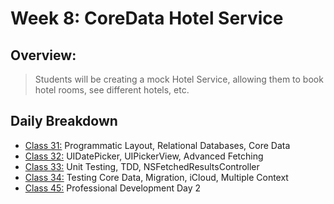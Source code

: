 # Week 8: CoreData Hotel Service  

## Overview:  
>Students will be creating a mock Hotel Service, allowing them to book hotel rooms, see different hotels, etc.  

## Daily Breakdown
  * [Class 31:](class-31/) Programmatic Layout, Relational Databases, Core Data
  * [Class 32:](class-32/) UIDatePicker, UIPickerView, Advanced Fetching
  * [Class 33:](class-33/) Unit Testing, TDD, NSFetchedResultsController
  * [Class 34:](class-34/) Testing Core Data, Migration, iCloud, Multiple Context
  * [Class 45:](class-45/) Professional Development Day 2
